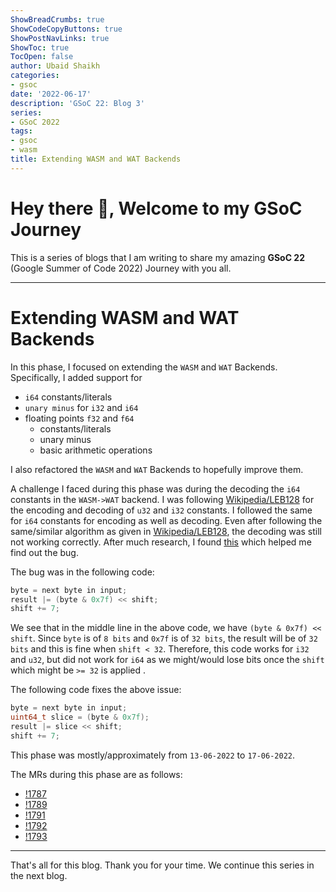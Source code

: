 ```yaml
---
ShowBreadCrumbs: true
ShowCodeCopyButtons: true
ShowPostNavLinks: true
ShowToc: true
TocOpen: false
author: Ubaid Shaikh
categories:
- gsoc
date: '2022-06-17'
description: 'GSoC 22: Blog 3'
series:
- GSoC 2022
tags:
- gsoc
- wasm
title: Extending WASM and WAT Backends
---
```


# Hey there 🤗, Welcome to my GSoC Journey

<!--more-->

This is a series of blogs that I am writing to share my amazing **GSoC 22** (Google Summer of Code 2022) Journey with you all. 

---

# Extending WASM and WAT Backends

In this phase, I focused on extending the `WASM` and `WAT` Backends.
Specifically, I added support for 

- `i64` constants/literals
- `unary minus` for `i32` and `i64`
- floating points `f32` and `f64`
    - constants/literals
    - unary minus
    - basic arithmetic operations

I also refactored the `WASM` and `WAT` Backends to hopefully improve them.

A challenge I faced during this phase was during the decoding the `i64` constants in the `WASM->WAT` backend.
I was following [Wikipedia/LEB128](https://en.wikipedia.org/wiki/LEB128) for the encoding and decoding of `u32` and `i32` constants.
I followed the same for `i64` constants for encoding as well as decoding.
Even after following the same/similar algorithm as given in [Wikipedia/LEB128](https://en.wikipedia.org/wiki/LEB128),
the decoding was still not working correctly.
After much research, I found [this](https://llvm.org/doxygen/LEB128_8h_source.html) which helped me find out the bug.

The bug was in the following code:
```cpp
byte = next byte in input;
result |= (byte & 0x7f) << shift;
shift += 7;
```

We see that in the middle line in the above code, we have `(byte & 0x7f) << shift`.
Since `byte` is of `8 bits` and `0x7f` is of `32 bits`, the result will be of `32 bits` and this is fine when `shift < 32`.
Therefore, this code works for `i32` and `u32`, 
but did not work for `i64` as we might/would lose bits once the `shift` which might be `>= 32` is applied .

The following code fixes the above issue:
```cpp
byte = next byte in input;
uint64_t slice = (byte & 0x7f);
result |= slice << shift;
shift += 7;
```

This phase was mostly/approximately from `13-06-2022` to `17-06-2022`.

The MRs during this phase are as follows:
- [!1787](https://gitlab.com/lfortran/lfortran/-/merge_requests/1787)
- [!1789](https://gitlab.com/lfortran/lfortran/-/merge_requests/1789)
- [!1791](https://gitlab.com/lfortran/lfortran/-/merge_requests/1791)
- [!1792](https://gitlab.com/lfortran/lfortran/-/merge_requests/1792)
- [!1793](https://gitlab.com/lfortran/lfortran/-/merge_requests/1793)

---

That's all for this blog. Thank you for your time. We continue this series in the next blog.
